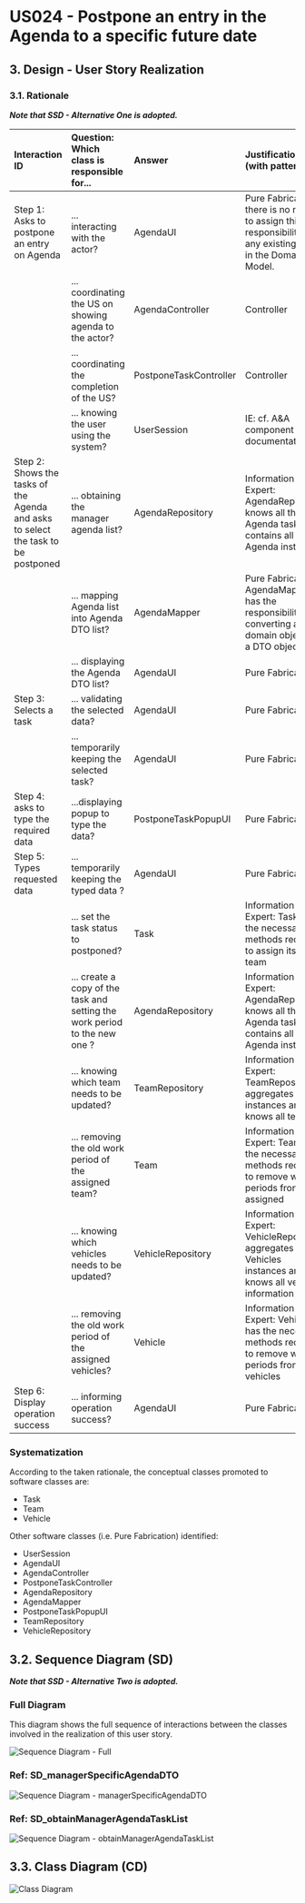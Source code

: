 # US024 - Postpone an entry in the Agenda to a specific future date

## 3. Design - User Story Realization

### 3.1. Rationale

_**Note that SSD - Alternative One is adopted.**_

| Interaction ID                                                                        | Question: Which class is responsible for...                                 | Answer                 | Justification (with patterns)                                                                                 |
|:--------------------------------------------------------------------------------------|:----------------------------------------------------------------------------|:-----------------------|:--------------------------------------------------------------------------------------------------------------|
| Step 1: Asks to postpone an entry on Agenda		                                         | 	... interacting with the actor?                                            | AgendaUI               | Pure Fabrication: there is no reason to assign this responsibility to any existing class in the Domain Model. |
| 			  		                                                                               | 	... coordinating the US on showing agenda to the actor?                    | AgendaController       | Controller                                                                                                    |
|                                                                                       | ... coordinating the completion of the US?                                  | PostponeTaskController | Controller                                                                                                    |
| 			  		                                                                               | ... knowing the user using the system?                                      | UserSession            | IE: cf. A&A component documentation.                                                                          |
| Step 2: Shows the tasks of the Agenda and asks to select the task to be postponed  		 | 	... obtaining the manager agenda list?						                               | AgendaRepository       | Information Expert: AgendaRepository knows all the Agenda tasks and contains all task Agenda instances        |
|                                                                                       | ... mapping Agenda list into Agenda DTO list?                               | AgendaMapper           | Pure Fabrication: AgendaMapper has the responsibility of converting a domain object into a DTO object.        |
|                                                                                       | ... displaying the Agenda DTO list?                                         | AgendaUI               | Pure Fabrication                                                                                              |
| Step 3: Selects a task  		                                                            | 	... validating the selected data?                                          | AgendaUI               | Pure Fabrication                                                                                              |
|                                                                                       | ... temporarily keeping the selected task?                                  | AgendaUI               | Pure Fabrication                                                                                              |
| Step 4: asks to type the required data  		                                            | 	...displaying popup to type the data?                                      | PostponeTaskPopupUI    | Pure Fabrication                                                                                              |
| Step 5: Types requested data		  		                                                    | 	... temporarily keeping the typed data ?                                   | AgendaUI               | Pure Fabrication                                                                                              | 
| 			  		                                                                               | 	... set the task status to postponed?                                      | Task                   | Information Expert: Task has the necessary methods required to assign its own team                            | 
| 			  		                                                                               | 	... create a copy of the task and setting the work period to the new one ? | AgendaRepository       | Information Expert: AgendaRepository knows all the Agenda tasks and contains all task Agenda instances        |
|                                                                                       | ... knowing which team needs to be updated?                                 | TeamRepository         | Information Expert: TeamRepository aggregates Team instances and knows all teams                              |
|                                                                                       | ... removing the old work period of the assigned team?                      | Team                   | Information Expert: Team has the necessary methods required to remove work periods from team assigned         |
|                                                                                       | ... knowing which vehicles needs to be updated?                             | VehicleRepository      | Information Expert: VehicleRepository aggregates Vehicles instances and knows all vehicles information        |
|                                                                                       | ... removing the old work period of the assigned vehicles?                  | Vehicle                | Information Expert: Vehicle has the necessary methods required to remove work periods from vehicles           |
| Step 6: Display operation success                                                     | ... informing operation success?                                            | AgendaUI               | Pure Fabrication                                                                                              |

### Systematization ##

According to the taken rationale, the conceptual classes promoted to software classes are:

* Task
* Team
* Vehicle

Other software classes (i.e. Pure Fabrication) identified:

* UserSession
* AgendaUI
* AgendaController
* PostponeTaskController
* AgendaRepository
* AgendaMapper
* PostponeTaskPopupUI
* TeamRepository
* VehicleRepository

## 3.2. Sequence Diagram (SD)

_**Note that SSD - Alternative Two is adopted.**_

### Full Diagram

This diagram shows the full sequence of interactions between the classes involved in the realization of this user story.

![Sequence Diagram - Full](svg/us024-sequence-diagram.svg)

### Ref: SD_managerSpecificAgendaDTO

![Sequence Diagram - managerSpecificAgendaDTO](svg/SD_managerSpecificAgendaDTO.svg)

### Ref: SD_obtainManagerAgendaTaskList

![Sequence Diagram - obtainManagerAgendaTaskList](svg/SD_obtainManagerAgendaTaskList.svg)

## 3.3. Class Diagram (CD)

![Class Diagram](svg/us024-class-diagram.svg)